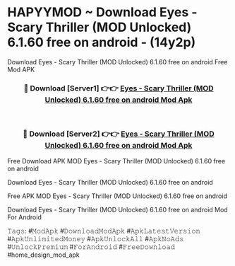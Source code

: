 # HAPYYMOD ~ Download Eyes - Scary Thriller (MOD Unlocked) 6.1.60 free on android - (14y2p)
Download Eyes - Scary Thriller (MOD Unlocked) 6.1.60 free on android Free Mod APK

<div align="center">
<h3>🔴 Download [Server1] 👉👉 <a href="https://apk-comot.site?title=Eyes_-_Scary_Thriller_(MOD_Unlocked)_6.1.60_free_on_android">Eyes - Scary Thriller (MOD Unlocked) 6.1.60 free on android Mod Apk</a></h3><br>

<h3>🔴 Download [Server2] 👉👉 <a href="https://apk-comot.site?title=Eyes_-_Scary_Thriller_(MOD_Unlocked)_6.1.60_free_on_android">Eyes - Scary Thriller (MOD Unlocked) 6.1.60 free on android Mod Apk</a></h3>
</div>


Free Download APK MOD Eyes - Scary Thriller (MOD Unlocked) 6.1.60 free on android

Download Eyes - Scary Thriller (MOD Unlocked) 6.1.60 free on android 

Free APK MOD Eyes - Scary Thriller (MOD Unlocked) 6.1.60 free on android 

Download Eyes - Scary Thriller (MOD Unlocked) 6.1.60 free on android Mod For Android

𝚃𝚊𝚐𝚜: #𝙼𝚘𝚍𝙰𝚙𝚔 #𝙳𝚘𝚠𝚗𝚕𝚘𝚊𝚍𝙼𝚘𝚍𝙰𝚙𝚔 #𝙰𝚙𝚔𝙻𝚊𝚝𝚎𝚜𝚝𝚅𝚎𝚛𝚜𝚒𝚘𝚗 #𝙰𝚙𝚔𝚄𝚗𝚕𝚒𝚖𝚒𝚝𝚎𝚍𝙼𝚘𝚗𝚎𝚢 #𝙰𝚙𝚔𝚄𝚗𝚕𝚘𝚌𝚔𝙰𝚕𝚕 #𝙰𝚙𝚔𝙽𝚘𝙰𝚍𝚜 #𝚄𝚗𝚕𝚘𝚌𝚔𝙿𝚛𝚎𝚖𝚒𝚞𝚖 #𝙵𝚘𝚛𝙰𝚗𝚍𝚛𝚘𝚒𝚍 #𝙵𝚛𝚎𝚎𝙳𝚘𝚠𝚗𝚕𝚘𝚊𝚍 #home_design_mod_apk
